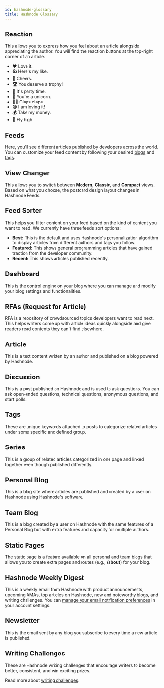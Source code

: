 ```yaml
---
id: hashnode-glossary
title: Hashnode Glossary
---
```


## Reaction

This allows you to express how you feel about an article alongside appreciating the author. You will find the reaction buttons at the top-right corner of an article.

- **❤️** Love it.
- **👍** Here's my like.
- **🍺** Cheers.
- **🏆** You deserve a trophy!
- **🎉** It's party time.
- **🦄** You're a unicorn.
- **👏🏾** Claps claps.
- **😍** I am loving it!
- **💰** Take my money.
- **🚀** Fly high.

## Feeds

Here, you'll see different articles published by developers across the world. You can customize your feed content by following your desired [blogs](https://hashnode.com/explore) and [tags](https://hashnode.com/tags).

## View Changer

This allows you to switch between **Modern**, **Classic**, and **Compact** views. Based on what you choose, the postcard design layout changes in Hashnode Feeds.

## Feed Sorter

This helps you filter content on your feed based on the kind of content you want to read. We currently have three feeds sort options:

- **Best:** This is the default and uses Hashnode's personalization algorithm to display articles from different authors and tags you follow.
- **Featured:** This shows general programming articles that have gained traction from the developer community. 
- **Recent:** This shows articles published recently.

## Dashboard

This is the control engine on your blog where you can manage and modify your blog settings and functionalities.

## RFAs (Request for Article)

RFA is a repository of crowdsourced topics developers want to read next. This helps writers come up with article ideas quickly alongside and give readers read contents they can't find elsewhere.

## Article

This is a text content written by an author and published on a blog powered by Hashnode.

## Discussion

This is a post published on Hashnode and is used to ask questions. You can ask open-ended questions, technical questions, anonymous questions, and start polls.

## Tags

These are unique keywords attached to posts to categorize related articles under some specific and defined group.

## Series

This is a group of related articles categorized in one page and linked together even though published differently.

## Personal Blog

This is a blog site where articles are published and created by a user on Hashnode using Hashnode's software.

## Team Blog

This is a blog created by a user on Hashnode with the same features of a Personal Blog but with extra features and capacity for multiple authors.

## Static Pages

The static page is a feature available on all personal and team blogs that allows you to create extra pages and routes (e.g., **/about**) for your blog.

## Hashnode Weekly Digest

This is a weekly email from Hashnode with product announcements, upcoming AMAs, top articles on Hashnode, new and noteworthy blogs, and writing challenges. You can [manage your email notification preferences](account-settings.md) in your account settings.

## Newsletter

This is the email sent by any blog you subscribe to every time a new article is published.

## Writing Challenges

These are Hashnode writing challenges that encourage writers to become better, consistent, and win exciting prizes.

Read more about [writing challenges](writing-challenges.md).
